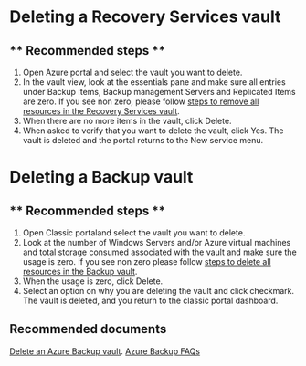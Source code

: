 <properties
	pageTitle="How to delete a Recovery Services vault or Backup vault"
	description="Not able to delete a Backup vault or Recovery Services vault"
	service="microsoft.recoveryservices"
	resource="vaults"
	authors="anuragm"
	displayOrder="7"
	selfHelpType="resource"
	supportTopicIds=""
	resourceTags=""
	productPesIds=""
	cloudEnvironments="public"
/>

# Deleting a Recovery Services vault
## ** Recommended steps **
1. Open Azure portal and select the vault you want to delete.
2. In the vault view, look at the essentials pane and make sure all entries under Backup Items, Backup management Servers and Replicated Items are zero. If you see non zero, please follow [steps to remove all resources in the Recovery Services vault](https://azure.microsoft.com/documentation/articles/backup-azure-delete-vault/#deleting-a-recovery-services-vault).
3. When there are no more items in the vault, click Delete.
4. When asked to verify that you want to delete the vault, click Yes.
The vault is deleted and the portal returns to the New service menu.

# Deleting a Backup vault
## ** Recommended steps **
1. Open Classic portaland select the vault you want to delete.
2. Look at the number of Windows Servers and/or Azure virtual machines and total storage consumed associated with the vault and make sure the usage is zero. If you see non zero please follow [steps to delete all resources in the Backup vault](https://azure.microsoft.com/documentation/articles/backup-azure-delete-vault/#delete-a-backup-vault).
3. When the usage is zero, click Delete.
4. Select an option on why you are deleting the vault and click checkmark.
The vault is deleted, and you return to the classic portal dashboard.

## **Recommended documents**
[Delete an Azure Backup vault](https://azure.microsoft.com/documentation/articles/backup-azure-delete-vault/).
[Azure Backup FAQs](https://azure.microsoft.com/documentation/articles/backup-azure-backup-faq/)<br>

